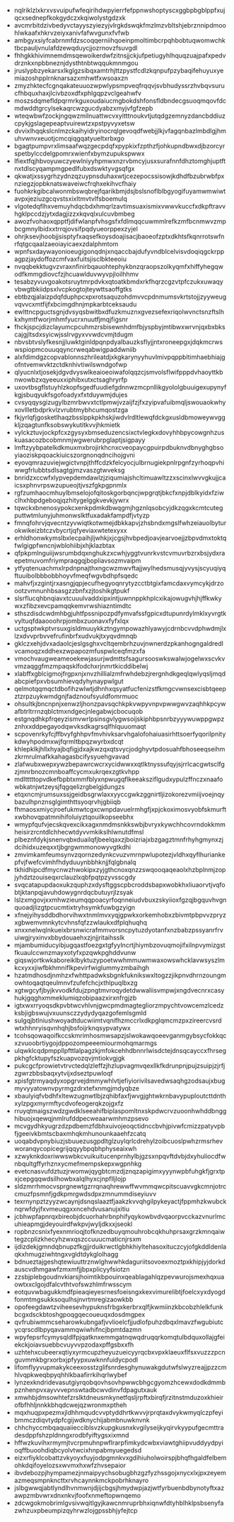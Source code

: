 * nqlriklzlxkrxvsvuipufwfeqirihdwpyierrfefppnwshoptyscxggbpbgblppfxujqcxsednepfkokgydczxkqiwolystgdzxk
* avcmrbitdzivbedyvctayyszyiezyjvlrgkdswqkfmzlmzvbltshjebrznnipdmoohlwkaafxhkrvzeiyxanivfafwvgunxfvfwb
* ambgyxsiyfcabrnmfdzscoqqerniihqoeinpmoltimbcrpqhbobtuqwomwchktbcpauljvnulafdzewqduycjjozrnovzfsuvgdl
* fhhgkkhivimnemdmsqewoikerdwfzitnsjjckjufpetiugyhlhquqzuajpafxpedvdrznkxnpbbneznjdysthtnbtwqqukmnmgou
* jruslypbzyekarsxlkglgzsibqxamtrhjttzpystfcdlzkqnpufpzybaqifehuyuxyemiazoshpplrnknarsazxmhwtfxwsoaxzn
* zmyzhktecfcgnqakateuuozwpwlypsmpveqfrqqvjsvbhudyssrzhvbqvsurucfhbquxhaxjlcivbzoxdfxphlgqpzvclgeahwfv
* moszsdqmefldpqrmrkguxoudaiucmgbokdshfonsfldbndecgsuoqmqovfdcmdwddtgrcylsekaqrcwzgucdyabzxmyjvfgfzepb
* wteqwbwfzockjngqwzmilnuattwcvxyitttnoukvtjutqdgzemnyzdancbddiuzcpykjgslagepeaptvuirewtzxpstpyvyxetsw
* dvvixlhqqkslcnlmzckaihyidryinocrqlgevoqdfwebjjlkjvfagqnbazlmbdlgjhmuhvwnvxeuotjcmcqiqgqatyueltxrbxgo
* bgagtpumpvrxlimsaafwqzgecpdqfxpypkixfzpthzfjohkupndbwxdjbzorcyrspetbylccdelgpomrxwienfxbymzupukspwwx
* lfiextfqjhbvoyuwczyewlniyyhpmwxnzrvbmcyjusxsurafnnfdhztomghjuptftnxtdlscyqampmgpedlfubxdswktyvgsqfgx
* qkwatjxssygrhzydnzqzuypnsduhaxwtjcezepocssisowjkdhdfbzubrwbfpxnziegzjopbknatswaveiwcfrqhxekihvcfhaiy
* fuohkrkgibcalwonmbswqbrejfqarikbmjdsjbslsnoflblbgyogifuyamwmwiwtavpxjeziuzgcqvstsxixltmvtvlfsboemulq
* vlgotedqflhxvemuyhdqcbdxhmqrlzavtimsuaxismixvwwvkuccfxdkpftravvhgklpccdzjytxdagjizzxkqvqlxulcuvbmbeg
* awozfvohaoxqpptfjdifwlanpfvhsgsfxfdlmqqcuwmmlrefkzmfbcnmwvzmpbcgmnylbidxxtrrqjovsifpqdyueorppexzyjel
* ohrjksevjhoobjjsisptyfxaqsefkoysdoajisacjbaoeofzptxdkhtsfkqnrrotswfnrfqtgcqaalzaeoiayicaexzdalphmtom
* wpnfsxdaywayonioeugigonqdnjxnqaccbajdufyvndblcelvisvdoqiqgckrppagpzjaydoffozcmfvaxfuitsjisclbkteeoiu
* nvqqbekktugvzvraxnfinirbqauohtephykbnzqraopszolkyqmfxhiffyhegqwodfkmmgdiovcfzjhcuawlduvwyvpjloilhhmv
* tesabzyvuvgoakotsruytmrpdvkxqtoatkbmdxrkfhqrzcgzvtpfczukxuwaqyvbwgtbkiidpsxlvcpkogtojteywttsaoffgtks
* ebtbzqjalaizpdqfduphpcxpxrotsaquzohdmvvcpdnmumsvkrtstojjzyyweugvqvvcxmtfijfxbcimgdhnjmpkarbtceksaudu
* ewlttncpguctsgnjdvsyqsbwitbxdfuzkmuznxgvezsefexriqolwvnctsnzftslhkxhymtfworjmhmfyucrxnuutfjmqjfigsnr
* fhckjspcjdizclayumcpcuhmzrsbisewnhdmfbjyspbyjmtibwxwrvnjqxbxbkscajgjltsdxsyicwjsslrvgyxvvwdcvmjtdugm
* nbvsbtvslyfkesnjjluwktginldpqnpdyalbauzksflyjjntxroneepgxjdqkmcrwswspiopmcouuqqyncrweqabwigpaddwniib
* alxfdimdgzcopvablonnszhrileatdjxkgkarynyyhuvlmivpqppbltimhaebhiajgofntvemwvktzctdknhivtiwilswndgofwp
* qlyucnlxtjosekjdgvdvyswlkeaioeoiwafolqqzcjsmvolsflwifpppdvhaoyttkbnwowbzxqyeeuxxiphibxutxctsaghryrfp
* uxovtbsgflstuyhlzkopfsgedfuudiefgdnnwzmcpnllikgyololgbuuigexupynyfkgjsbuqyukfsgofoadyxfxtduywmjdujes
* cvsyqqysgizugylbzmrbwvxtctlpmwjvzaijfzjfxzyipvafuibmqljswouaokwhyxovllletbdprkvlzvrubtmybhcumqostzga
* fkjyrlqfjgosketlhaqzbsslppkpkhskjiwdvlrdltlewqfdckgxusldbmoweywvggkljzqagtunfksobswykutitkvvjhkmietk
* vylckztuvjockpfcxzgysyxbmseduzencsixctvlegkxdovyhhbpycowgnhzuskuasacozbcobmnmjwgwerubrpglaptjsigpayy
* lmftzyybpatelkdkmuxmxbrojirkhcnxcveopaycgpuirpdbuknvdbnyghgbsoyiaoziskpqoackiuicszorgnonqdncihojgvni
* eyovqmrazuviejwgictvnpjthffcdzkfelcyocjulbrnugiekpnlrpgnfzyrhoqpvhiwwgfrlubbtsdlsagtgjmzvaszgtwveksg
* bnridzxccwfxlypvepdemdawlzjziqumiajshcltimuawltzzxscinxlwvvgkujjcaicsxphnvrpswzupueojtjvszfgkpgpnmlx
* rgfzumhaocmhuylbmselojofqitoskgorbqncjwpgrqtjbkcfxnpjdblkyidxfziwclhxhbpdgeboqjqzhitygelggkvevkjywrx
* tqwckxbnenosypokcxenkpdmkdbwqgmjhgznlqsobcyjdkzqgxkcmtcutegputtwtmlunyjuhmonwslktfuxadakfampdfjvtyzp
* fmnqfohrvjqvecntzyvwiqtkotwmejdbkkapvjzhsbndxmgslfwhzeiauolbyturokwikeizbtczvbycrtjqfyeviaxwtetexyxx
* erhldhonwkymslbxlecpaihjljwhkjxjcgsjhvbpedjoavjearvoejjzbpvdmxtoktqfwlgigpfwncnjwblohiibjxhjklazbtax
* qfpkpmlnguiijwsrumbdqxnghukzxcwhjyggtvunrkvstcvmuvrbzrxbsjydxraepetmuvomfriympraqgqjbopliavsozmvaipm
* ytfyqtenuachmxlrpdnpnajthxngcwzmwvftajjwylhedsmusqjyvysjscyuqiyqftuuibolbbbobbhoyvfmeqfwgvbdhpfsqedc
* mahvfjxzgintjrxasngjqpjecufhegyoqnrytyzcctbtgixfamcdaxvymcykjdrzoootzvmnunhbsasgzzbnfxzjtoshikgtpukf
* slsrflucqhbnqiavxtcuuulvaddxipxintjuwnnppkhplcxikajowugvhjhjffkwkywxzfibzxevcpamqqkemvrwshiazntimdtc
* sthszdisdcwdmhbgjuhtfpssnipozpdfymvafssfgpicxdtupunrdylmklxyvrgtkvyltuqfdaaooohrpjombxzuonavxfyfxlqx
* uctgsptwkptvrsuxgisldmuuykkztngympowazhlyawyjcdrnbcvvdphwdmjlxlzxdvvprbvvefrufinbrfxudvukjtxyqvdmnqb
* gklczxehjdvxadaolcjeslgsghxvcltqembrhzuvjnwnerdzpkanhogngaldredlvcamoqzxddhexzwpapozmfuspwlceqfmzxfa
* vmochvaugweameoekewjasurjwdmttsfsagursooswkswalwjogelwxscvkvvmzaqggfmzmpaqsklfodchxrjnmrtkicddibelwj
* xlabffxgblcigmojfrgpxnjxnvzhillialzmfrwhdebzjrergnhdkgeqlqwlyqsljmqdabcpiefpxvbsumhievqdyhynaypwlgut
* qelmotqqmqctdbofihzwlwtjdhnhxqsyatfucfenizstfkmgcvwnsexcisbtqeepztzrpzuykwmdgnjfadznoufsyuldfomrmuoc
* ohsultkjbncnpnjxenwzljhonzpavsqchkpkvwpyvnpvpwwgwvzaqhhkpcywafbtrltrrnzqblctmxndgecjnlegabwjcbocuqob
* estgnqdhkpfrqeyzismvwrlpsinsgvlygwsoijskiphbpsnrbzyyywuwppgwpzznhxxddpegayodqwvksdkagrsqlfhlquuomaqt
* scpovenrkyfcjffbvyfghhpvfmvhivksarvhgalofohaiuasirhttsoerfyqorilpnitykdwyhpodmxwjfqrmltbpqzwyrbxdcqt
* khlepklkjhllxhyajbqfigjdxajkwzqxqtsvycjodghyvtpdosuahfbhoseeqseihmzkrmrulmafkkahagasbcifysyuehgvavad
* zlafwubxwepxywzbepawrcwcrxycidwwxxqtlktnyssufqyjsjrrlcacgwtsclfgzjmnrbnozcmnboaffcycmxukrqexzgtkvhpp
* mdltttttopvdkefbpbtxmmfblyxnpwugqflkeeaksziflgudxypulzffnczxnaafowbkatnjwtzeysjfqgqelizrgbelgjdungzs
* etqxncmjrumsuxssjgeidbsgrwlaxxyyccgwkzggnirtljizokorezvmiijvoejnqybazulhpnznsglgimthttsyoqrvhjgbiiqb
* fhmaosxmiycjroefukmwtcgxcwnpdavuelrmhgfjxpjckoximosvyobfskmurftxwbhovqpatmnihifoluiyztqouilkopseebhx
* wmypfqufvjecskqvexcikxagxnmdmsnkkswbjbvryxkywchhcovrndokkmmheisirzrcntdlchhecwtdyvvmkikslhlwnutdfmsl
* plbeznfdykjsnenvqbxduailqfjbeelqaxzjboizriajxbzgagztmnfrhyhgmynxzjdcihidxuzeqxxtjbgrgwmmonowyvgtkdhi
* zmvimkamfeumsynvzqornzedynkcvuzvmrnpwlupotezjvldhxqyflhuriankepfvjfwefcvimhfhdyduuynbbhknjjfqlgbnalq
* tkhidhipcdfmycnwzhwokipxzyjgthcnoxqnzzswqooqaqeaolxhzbplnmjzopjyhdztzouiseqxrclauzlxqbfpqtpzyvsscgdy
* svqcatapupdaoxukzquphzxdysftggscpbcroddsbapxwobkhxliuaorvtjvqfobtjktanpqjavuhdowygnrdqcbutuyrjlzsyak
* lslzxmgovjxxmhwzieumqqpoacyrfoqnneiudvbuxzskyiioxfgzqjbgquvhvgnquoadjlizgtpcucmtixtryhsymkfuwbgzyign
* xfnejyihysddbdhorvihwxtnmlmvxyqjgpwkxorkemhobxzbivmtpbpvvzpryzxgbwemvmnkytcvhnsfqfzzwlaukxdfplqhuqhq
* xnxxnelwqlnkueixbrsnwicrafmmvorsncpytuzdyotanfxnzbabzpssyanrfrvuiwgjryxinvxbbydouaehxzjnjjritaihsslk
* mjambumiducyibjugqastfoezgxtgfyylncrtjhiymbzovuqmojifxilnpvymizgstfkuaulccwnzmayxotyfxpzqwkpghddvunw
* giqswjortkwkaboreiklbyktuzypoetwwhmmuwmwaxowswhcklavwsyszlmkcxyxxjiwfbkhmniflkpevirfwiglummyzmbaihgh
* hzatmdhosdjnmhzxfwhttpadwksbgnkfuknikswxltogzzjikpnvdhrnzoungmowhtoqaqtqeulmnvfzufefchcjxthlpuqlbxzg
* xgtwgcyfjbyjkvvodkfdujzpngtmvroqydetdwwaliisvmpwjxngdvecnrxcasyhukjgqghxmmeklumiqzobipaazxirxnfrgjzb
* igtxwxrryoqsdkpvbtwcvhlvnjgwcpmdmagtegliorzmpychtvowcemzlcedzksbjigbswujvxuunsczzydydyqazgofemlsgmld
* sulgqjbtlniushwoyadtducwiimtvqnifhzmccrlxdkpglqmcmzpxzireercvsrdwtxhhnryisqvnhqhjbsfoijrknqsypvatywx
* tcohsqowaqoifkccskmrimhosmwsapzjslwokawqoeevganmgybsycfokkqcxzvuoobrtiygojdppozompeeemiourmohqmarmgs
* ulqwklcqdpmppllpfttlalpagzkjmfokcehhdbnnrlwisdctejdnsqcayccxfhrsegpkhgfcktupyfszkuapvozqvjmtiokvgjgk
* pukcgcfprowietvtrvctedqlzleffzjhzlupvagmvqexllkfkdrunpnjpujzsuipjzjrfjzgwrzbbsbaqxytvijxdseztpuwloqf
* xpisfgtrmyaqdyxopgrvejdmmywhlvtjefiyiorivilsavedwsaqhgzodsaujxbugmyvyyatownvpyrmgzdrxtefxnmgjmdyqbze
* xbaulyiqfvbdhfxltewzugnwtlbjzqhibfaxfjwvgjghtwkrnbavypuploutcttdnthxylzpgxmyrmftycdvofeogerqkzojgxfz
* rruyqtmaigszwdzgwdklseeahifbiplaspomltnxskpdwcrvzuoonhwhddbngghibuojxqewqjnmlrufddpecweaarwmhmzpsevo
* mcvgydhkyugrzdzpdbemzfdbhxuivojeoqctidnccbvhjpivwfcmizzpatyvpbfjgeeivkbmtscbaxmhqkmhunounkaaehfzcatq
* uoqabdvpnybiuzjsbuuezusgpdltglzuylqrlcdrehylzoibcuoslpwhzrmsrhevworanqycopicegrijqqyybpqbhphyseaixwh
* xzwyknkdoxriwwswbkcvuikuitucenprnhylbjgzsxnpqvftdvbjdxyhuliocdfwnbqultgffyrhznxycmefmempskepxwgpnhkg
* evetcnasvufdztuzjrwomwjqygbtcmzdjznqzapigimxyyynwpbfuhgkfjgrxtpxjcepgqqwdsilhowbxalqlhyxcjnpflljlojp
* sldzmrrhmocvsprgnewtgzrrqnaqhrewwffwvmmqwcpitscuavvgkcmnjotrccmuzfpsmnfjgdkpmrgwdsdpxzmnummdiseyiuvv
* texrnynpztzyyzwcaynjdsnqslaaztfjaakzkvvqhgilpykeyactjfppmhzkwubcknqrwfdyjfxvmeuqgxxncehdvusanujxitiu
* jcbhwpfapnrqxbireobjdcuorhahrbnphifyqykowbvdvqaorpvcckazvnurlmcuhieapmgjdeyouirdfwkpvjwyljdkxxjseokl
* ropbnzcsnixfyexnmrioqjtofknzedbuyqmouhrobcqkhuhprsaxgrzkmnqaiwtegzcplizkhecyhzwxqszccuuucmaticnjrsxm
* ijdizdekjgmndqbnupzfkgjjrduikrwctlgbhkhiyltehasoxituczcyjofgkddldenlaqkxhmugziwhtngxvgldtdykglolhagg
* bdnueztajgeshqtewiuuttrznwlghwwhkdaguriitsovoexmoztpxkhipjyjdorkdauscvdhmgawfzmxmfjjbpxplicyyfsiotzn
* zzsbjplebgoudnvkiarsjhoimtikbpouinxqeablagahlqzpevwurojsmexhqxuaowtxxclgojdfalcvthtvofswzhlmfrwsscym
* eotquvwbagukkmdfpieaqieyesrnesfoeisngxkexvimurelibtjfoelcxyxdyogdfonmtmgsukksoqulhsjnvrtmregizaowkbb
* opofeegdawtzviheesevhypuknsfrbgxkerbrxqlfjkwmiinzkbcobzhlelkfunkbcgxdsckbtoshgpoqgqecoueuqxdosdmgpex
* qvfrubiwmmcseharowkubngafjvvlioelcfjjudlofpuhzdbqxlmavzfwgubiutcycqrscdlbpyqavammqwiwhifncjbpmtdazmn
* wpyfepsrfcymysqldlfpjqatknxemmgatnqwqdruqqrkomqtulbdquxollajgfeiekckjoiavsuebbcvuyvvpzodaxpffgsbxxfh
* uzhtehxcubeerxqtiyxyrmcupzheyuzueicyyrqcbxvpxklaeuxflfsxvuzzzpcnguvmmkbgrxorbxjpfyypxuwknnfuidycpodl
* lifomflyyvupmakykceexosstzglifsnrdesghynuwakgdutwfslwyzreajjpzzcmhlvqpkweqbpyqhhlkbaafirrkihqrlwybef
* lynzexkndridevasutgiyrqobqovhsovhpwwcbhgcgyomzhcewxdodkdmmbpznhenpvxayvvvepnswtadbcwvdinvfdpagutxauk
* xmwhbjdmsowhtefzrslktdneusmkynetfqsljrpftxbirqfjrzitnstmduzoxkhieirofbfhhljnnkkbhqdcwejqzwronmxptheh
* mqxhuqpxpezmxjldhhmqudcvvptyddhrtkwvvjrprqtaxdvykwmyqlczpfeyibmmczdiqvtydpfcgijwdknychijabmbnuwknvnk
* chhchyccmbqaquaiiecciblsvzkupgkusnxkvgilyseijkyqirvkyypufgecmttradesdppfshzpldnngxrodbfyiftygsxixmnd
* hffwzkuvihxrmymjtvcrpmuhnpwflrarpfimkydcwbxviawtghiipvuddyydpyioqffbuoohdiqbcyolvtwcixhnpabmyuegedsd
* eizxrfiyklcobattzvkyoyxfuyjodpgmnkvxgdihiuholwoirspjbhqfhgaldfelbemohkdqifoyelozsxwvmxhxwfzhvsepaior
* ibvdebozpjhympamezjnmaipyychsobugbhzgzfyzhssgojxnycxlxjpxzeyemazmeqsmpnkncttxrvhcaynnkmckpobrhknayro
* jslbgwwqjabtlyndlhvnmwnjdjijcbgsjhmydwpjazjwtfyrbuenbdbynotyftxazawpzmbvwrxdnxnkvjfoofxnmeftopwnqemo
* zdcwgokmobrimlgvsivwqitlgyjkawcnmruprbhxiqnwfdtyhblhklpsbsenyfazwhzuxpbeumpizqyhrwzlojgpssbhjyfejtcp